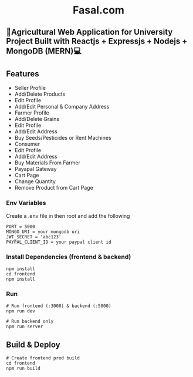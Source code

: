 <h1 align="center">Fasal.com<br /></h1>  

## 🌱Agricultural Web Application for University Project Built with Reactjs + Expressjs + Nodejs + MongoDB (MERN)💻

## Features

- Seller Profile
- Add/Delete Products
- Edit Profile
- Add/Edit Personal & Company Address
- Farmer Profile
- Add/Delete Grains
- Edit Profile
- Add/Edit Address
- Buy Seeds/Pesticides or Rent Machines
- Consumer
- Edit Profile
- Add/Edit Address
- Buy Materials From Farmer
- Payapal Gateway
- Cart Page
- Change Quantity
- Remove Product from Cart Page


### Env Variables

Create a .env file in then root and add the following

```
PORT = 5000
MONGO_URI = your mongodb uri
JWT_SECRET = 'abc123'
PAYPAL_CLIENT_ID = your paypal client id
```
### Install Dependencies (frontend & backend)

```
npm install
cd frontend
npm install
```

### Run

```
# Run frontend (:3000) & backend (:5000)
npm run dev

# Run backend only
npm run server
```

## Build & Deploy

```
# Create frontend prod build
cd frontend
npm run build
```
